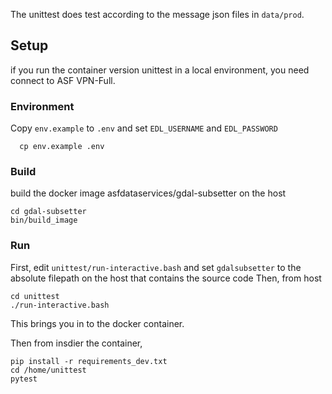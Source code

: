 The unittest does test according to the message json files in `data/prod`.

## Setup

if you run the container version unittest in a local environment, you need connect to ASF VPN-Full.

### Environment

Copy `env.example` to `.env` and set `EDL_USERNAME` and `EDL_PASSWORD`

```
  cp env.example .env
```

### Build

build the docker image asfdataservices/gdal-subsetter on the host

```
cd gdal-subsetter
bin/build_image
```

### Run

First, edit `unittest/run-interactive.bash` and set `gdalsubsetter` to the absolute filepath on the host that contains the source code
Then, from host

```
cd unittest
./run-interactive.bash
```

This brings you in to the docker container.

Then from insdier the container,

```
pip install -r requirements_dev.txt
cd /home/unittest
pytest
```
